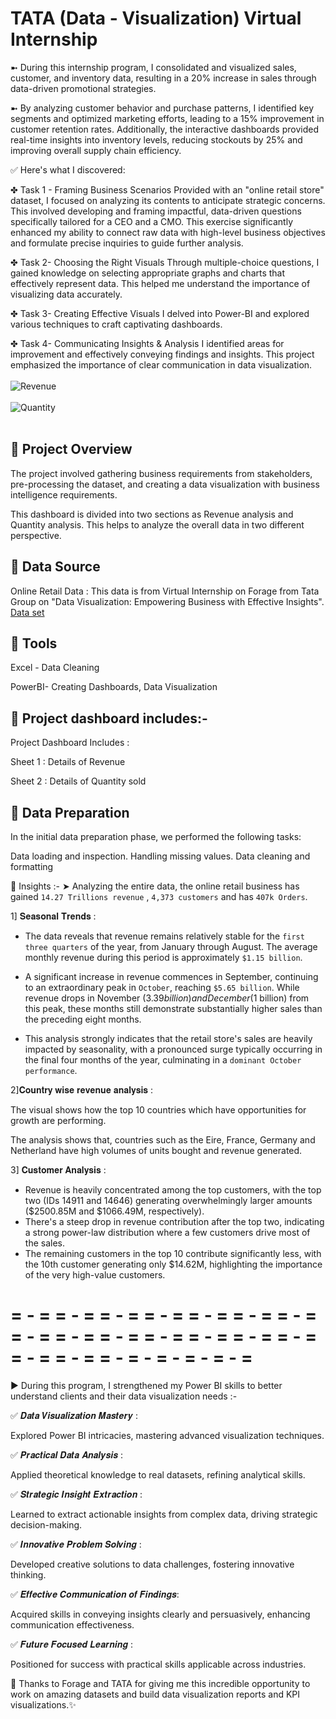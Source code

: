 # TATA (Data - Visualization) Virtual Internship
➼ During this internship program, I consolidated and visualized sales, customer, and inventory data, resulting in a 20% increase in sales through data-driven promotional strategies.

➼ By analyzing customer behavior and purchase patterns, I identified key segments and optimized marketing efforts, leading to a 15% improvement in customer retention rates. Additionally, the interactive dashboards provided real-time insights into inventory levels, reducing stockouts by 25% and improving overall supply chain efficiency.

✅ Here's what I discovered:

✤ Task 1 - Framing Business Scenarios
Provided with an "online retail store" dataset, I focused on analyzing its contents to anticipate strategic concerns. This involved developing and framing impactful, data-driven questions specifically tailored for a CEO and a CMO. This exercise significantly enhanced my ability to connect raw data with high-level business objectives and formulate precise inquiries to guide further analysis.

✤ Task 2- Choosing the Right Visuals
Through multiple-choice questions, I gained knowledge on selecting appropriate graphs and charts that effectively represent data. This helped me understand the importance of visualizing data accurately.

✤ Task 3- Creating Effective Visuals
I delved into Power-BI and explored various techniques to craft captivating dashboards.

✤ Task 4- Communicating Insights & Analysis
I identified areas for improvement and effectively conveying findings and insights. This project emphasized the importance of clear communication in data visualization.
<br><br>
![Revenue](https://github.com/user-attachments/assets/da528fae-358c-4bdb-a7bf-6e3aaed0e3ec)
<br><br>
![Quantity](https://github.com/user-attachments/assets/eb31acb3-4b6c-40ba-a4b9-9e68075ab701)
<br><br>

## 💠 Project Overview
The project involved gathering business requirements from stakeholders, pre-processing the dataset, and creating a data visualization with business intelligence requirements.

This dashboard is divided into two sections as Revenue analysis and Quantity analysis. This helps to analyze the overall data in two different perspective.

## 💠 Data Source
Online Retail Data : This data is from Virtual Internship on Forage from Tata Group on "Data Visualization: Empowering Business with Effective Insights".
<a href="https://github.com/gkarthik333/TATA_Data-Visualization_Internship/blob/main/Online%20Retail%20Data%20Set.xlsx">Data set</a>

## 💠 Tools
Excel - Data Cleaning

PowerBI- Creating Dashboards, Data Visualization

## 💠 Project dashboard includes:-
Project Dashboard Includes :

Sheet 1 : Details of Revenue

Sheet 2 : Details of Quantity sold

## 💠 Data Preparation
In the initial data preparation phase, we performed the following tasks:

Data loading and inspection.
Handling missing values.
Data cleaning and formatting

💠 Insights :-
➤ Analyzing the entire data, the online retail business has gained  `14.27 Trillions revenue` , `4,373 customers` and has `407k Orders`.

1] 𝐒𝐞𝐚𝐬𝐨𝐧𝐚𝐥 𝐓𝐫𝐞𝐧𝐝𝐬 :

* The data reveals that revenue remains relatively stable for the `first three quarters` of the year, from January through August. The average monthly revenue during this period is approximately `$1.15 billion`.

* A significant increase in revenue commences in September, continuing to an extraordinary peak in `October`, reaching `$5.65 billion`. While revenue drops in November ($3.39 billion) and December ($1 billion) from this peak, these months still demonstrate substantially higher sales than the preceding eight months.

* This analysis strongly indicates that the retail store's sales are heavily impacted by seasonality, with a pronounced surge typically occurring in the final four months of the year, culminating in a `dominant October performance`.

2]𝐂𝐨𝐮𝐧𝐭𝐫𝐲 𝐰𝐢𝐬𝐞 𝐫𝐞𝐯𝐞𝐧𝐮𝐞 𝐚𝐧𝐚𝐥𝐲𝐬𝐢𝐬 :

The visual shows how the top 10 countries which have opportunities for growth are performing.

The analysis shows that, countries such as the Eire, France, Germany and Netherland have high volumes of units bought and revenue generated.

3] 𝐂𝐮𝐬𝐭𝐨𝐦𝐞𝐫 𝐀𝐧𝐚𝐥𝐲𝐬𝐢𝐬 :

* Revenue is heavily concentrated among the top customers, with the top two (IDs 14911 and 14646) generating overwhelmingly larger amounts ($2500.85M and $1066.49M, respectively).
* There's a steep drop in revenue contribution after the top two, indicating a strong power-law distribution where a few customers drive most of the sales.
* The remaining customers in the top 10 contribute significantly less, with the 10th customer generating only $14.62M, highlighting the importance of the very high-value customers.


# = - = = - = = - = = - = = - = = - = = - = = - = = - = = - = = - = = - = = - = = - = = - = = - = = - = - = - = - = - =

► During this program, I strengthened my Power BI skills to better understand clients and their data visualization needs :-

✅ 𝑫𝒂𝒕𝒂 𝑽𝒊𝒔𝒖𝒂𝒍𝒊𝒛𝒂𝒕𝒊𝒐𝒏 𝑴𝒂𝒔𝒕𝒆𝒓𝒚 :

Explored Power BI intricacies, mastering advanced visualization techniques.

✅ 𝑷𝒓𝒂𝒄𝒕𝒊𝒄𝒂𝒍 𝑫𝒂𝒕𝒂 𝑨𝒏𝒂𝒍𝒚𝒔𝒊𝒔 :

Applied theoretical knowledge to real datasets, refining analytical skills.

✅ 𝑺𝒕𝒓𝒂𝒕𝒆𝒈𝒊𝒄 𝑰𝒏𝒔𝒊𝒈𝒉𝒕 𝑬𝒙𝒕𝒓𝒂𝒄𝒕𝒊𝒐𝒏 :

Learned to extract actionable insights from complex data, driving strategic decision-making.

✅ 𝑰𝒏𝒏𝒐𝒗𝒂𝒕𝒊𝒗𝒆 𝑷𝒓𝒐𝒃𝒍𝒆𝒎 𝑺𝒐𝒍𝒗𝒊𝒏𝒈 :

Developed creative solutions to data challenges, fostering innovative thinking.

✅ 𝑬𝒇𝒇𝒆𝒄𝒕𝒊𝒗𝒆 𝑪𝒐𝒎𝒎𝒖𝒏𝒊𝒄𝒂𝒕𝒊𝒐𝒏 𝒐𝒇 𝑭𝒊𝒏𝒅𝒊𝒏𝒈𝒔:

Acquired skills in conveying insights clearly and persuasively, enhancing communication effectiveness.

✅ 𝑭𝒖𝒕𝒖𝒓𝒆 𝑭𝒐𝒄𝒖𝒔𝒆𝒅 𝑳𝒆𝒂𝒓𝒏𝒊𝒏𝒈 :

Positioned for success with practical skills applicable across industries.

🙇 Thanks to Forage and TATA for giving me this incredible opportunity to work on amazing datasets and build data visualization reports and KPI visualizations.✨

